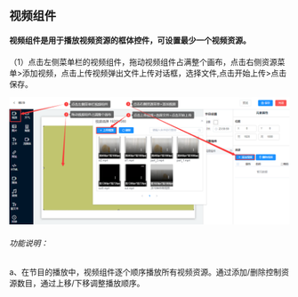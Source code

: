 ## 视频组件
#### 视频组件是用于播放视频资源的框体控件，可设置最少一个视频资源。

（1）点击左侧菜单栏的视频组件，拖动视频组件占满整个画布，点击右侧资源菜单>添加视频，点击上传视频弹出文件上传对话框，选择文件,点击开始上传>点击保存。

![avatar](../../images/program/5.png)

###### 功能说明：

a、在节目的播放中，视频组件逐个顺序播放所有视频资源。通过添加/删除控制资源数目，通过上移/下移调整播放顺序。
